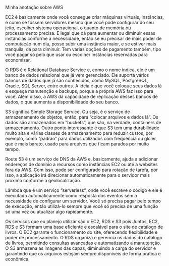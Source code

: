 Minha anotação sobre AWS

EC2 é basicamente onde você consegue criar máquinas virtuais, instâncias, é como se fossem servidores mesmo que você pode configurar do seu jeito, escolher sistema operacional, o quanto de memória ou processamento precisa. E legal que dá para aumentar ou diminuir essas instâncias conforme a necessidade, então se eu precisar de mais poder de computação num dia, posso subir uma instância maior, e se estiver mais tranquila, dá para diminuir. Tem várias opções de pagamento também, tipo você pagar só pelo que usar ou escolher instâncias reservadas para economizar.

O RDS é o Relational Database Service e, como o nome indica, ele é um banco de dados relacional que já vem gerenciado. Ele suporta vários bancos de dados que já são conhecidos, como MySQL, PostgreSQL, Oracle, SQL Server, entre outros. A ideia é que você coloque seus dados lá e esqueça manutenção e backups, porque a própria AWS faz isso para você. Além disso, a AWS dá capacidade de replicação desses bancos de dados, o que aumenta a disponibilidade do seu banco.

S3 significa Simple Storage Service. Ou seja, é o serviço de armazenamento de objetos, então, para “colocar arquivos e dados lá”. Os dados são armazenados em “buckets”, que são, na verdade, containers de armazenamento. Outro ponto interessante é que S3 tem uma durabilidade muito alta e várias classes de armazenamento para reduzir custos, por exemplo, como “padrão” para dados utilizados com frequência ou glcier, que é mais barato, usado para arquivos que ficam parados por muito tempo.

Route 53 é um serviço de DNS da AWS e, basicamente, ajuda a adicionar endereços de domínio a recursos como instâncias EC2 ou até a websites fora da AWS. Com isso, pode ser configurado para rotação de tarefa, por isso, a aplicação irá direcionar automaticamente para o servidor mais próximo conforme a geolocalização.

Lâmbda que é um serviço “serverless”, onde você escreve o código e ele é executado automaticamente como resposta dos eventos sem a necessidade de configurar um servidor. Você só precisa pagar pelo tempo de execução, então utilizá-lo sempre que você só precisa de uma função só uma vez ou atualizar algo rapidamente.

Os servisos que eu planejo utilizar são o EC2, RDS e S3 pois Juntos, EC2, RDS e S3 formam uma base eficiente e escalável para o site de catálogo de livros. O EC2 garante o funcionamento do site, oferecendo flexibilidade e poder de processamento. O RDS organiza e gerencia os dados do catálogo de livros, permitindo consultas avançadas e automatizando a manutenção. O S3 armazena as imagens das capas, diminuindo a carga do servidor e garantindo que os arquivos estejam sempre disponíveis de forma prática e econômica.

